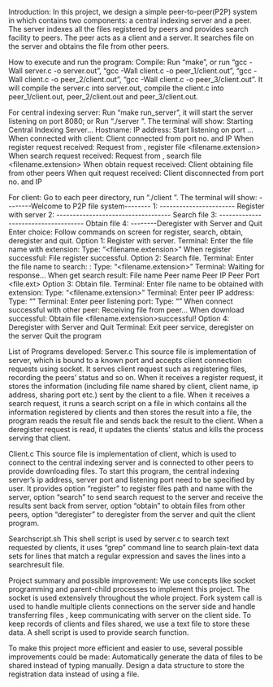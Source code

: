 Introduction:
In this project, we design a simple peer-to-peer(P2P) system in which contains two components: a central indexing server and a peer. The server indexes all the files registered by peers and provides search facility to peers. The peer acts as a client and a server. It searches file on the server and obtains the file from other peers.

How to execute and run the program:
Compile:
Run “make”, or run “gcc -Wall server.c -o server.out”, “gcc -Wall client.c -o peer_1/client.out”, “gcc -Wall client.c -o peer_2/client.out”, “gcc -Wall client.c -o peer_3/client.out”. It will compile the server.c into server.out, compile the client.c into peer_1/client.out, peer_2/client.out and peer_3/client.out.

For central indexing server:
	Run “make run_server”, it will start the server listening on port 8080; or Run “./server <port no>”.
	The terminal will show:
	Starting Central Indexing Server…
	Hostname: <host name>
	IP address: <IP address>
	Start listening on port <port no.>...
	When connected with client:
	Client connected from port no. <port no.> and IP <IP address>
When register request received:
	Request from <client name>, register file <filename.extension>
When search request received:
	Request from <client name>, search file <filename.extension>
When obtain request received:
	Client obtaining file from other peers
When quit request received:
	Client disconnected from port no. <port no.> and IP <IP address>

For client:
Go to each peer directory, run “./client <server ip> <server port> <listening port>”.
The terminal will show:
--------Welcome to P2P file system--------
1: ----------------------- Register with server
2: ----------------------------------- Search file
3: ------------------------------------ Obtain file
4: --------Deregister with Server and Quit
Enter choice:
Follow commands on screen for register, search, obtain, deregister and quit.
Option 1: Register with server.
Terminal: Enter the file name with extension:
Type: “<filename.extension>”
When register successful:
	File register successful.
Option 2: Search file.
	Terminal: Enter the file name to search: :
	Type: “<filename.extension>”
	Terminal: Waiting for response...
	When get search result:
		File name	Peer name	Peer IP	Peer Port
		<file.ext>	<name>	<IP addr>	<Port no.>
Option 3: Obtain file.
	Terminal: Enter file name to be obtained with extension:
	Type: “<filename.extension>”
Terminal: Enter peer IP address:
	Type: “<IP address>”
Terminal: Enter peer listening port:
	Type: “<Port no.>”
	When connect successful with other peer:
		Receiving file from peer…
	When download successful:
Obtain file <filename.extension>successful!
	Option 4: Deregister with Server and Quit
		Terminal: Exit peer service, deregister on the server
		Quit the program

List of Programs developed:
Server.c
This source file is implementation of server, which is bound to a known port and accepts client connection requests using socket. It serves client request such as registering files, recording the peers’ status and so on. When it receives a register request, it stores the information (including file name shared by client, client name, ip address, sharing port etc.) sent by the client to a file. When it receives a search request, it runs a search script on a file in which contains all the information registered by clients and then stores the result into a file, the program reads the result file and sends back the result to the client. When a deregister request is read, it updates the clients’ status and kills the process serving that client.

Client.c
This source file is implementation of client, which is used to connect to the central indexing server and is connected  to other peers to provide downloading files. To start this program, the central indexing server’s ip address, server port and listening port need to be specified by user. It provides option “register” to register files path and name with the server, option “search” to send search request to the server and receive the results sent back from server, option “obtain” to obtain files from other peers, option “deregister” to deregister from the server and quit the client program.

Searchscript.sh
This shell script is used by server.c to search text requested by clients, it uses “grep” command line to search plain-text data sets for lines that match a regular expression and saves the lines into a searchresult file.

Project summary and possible improvement:
We use concepts like socket programming and parent-child processes to implement this project. The socket is used extensively throughout the whole project. Fork system call is used to handle multiple clients connections on the server side and handle transferring files , keep communicating with server on the client side. To keep records of clients and files shared, we use a text file to store these data. A shell script is used to provide search function.

To make this project more efficient and easier to use, several possible improvements could be made:
Automatically generate the data of files to be shared instead of typing manually.
Design a data structure to store the registration data instead of using a file.
